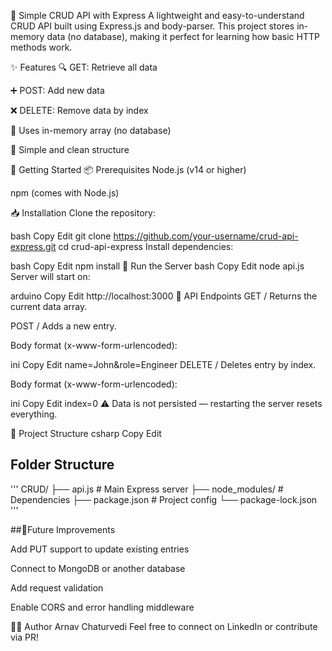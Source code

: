 🧠 Simple CRUD API with Express
A lightweight and easy-to-understand CRUD API built using Express.js and body-parser. This project stores in-memory data (no database), making it perfect for learning how basic HTTP methods work.

✨ Features
🔍 GET: Retrieve all data

➕ POST: Add new data

❌ DELETE: Remove data by index

🧠 Uses in-memory array (no database)

🧪 Simple and clean structure

🚀 Getting Started
📦 Prerequisites
Node.js (v14 or higher)

npm (comes with Node.js)

📥 Installation
Clone the repository:

bash
Copy
Edit
git clone https://github.com/your-username/crud-api-express.git
cd crud-api-express
Install dependencies:

bash
Copy
Edit
npm install
🏃 Run the Server
bash
Copy
Edit
node api.js
Server will start on:

arduino
Copy
Edit
http://localhost:3000
🔧 API Endpoints
GET /
Returns the current data array.

POST /
Adds a new entry.

Body format (x-www-form-urlencoded):

ini
Copy
Edit
name=John&role=Engineer
DELETE /
Deletes entry by index.

Body format (x-www-form-urlencoded):

ini
Copy
Edit
index=0
⚠️ Data is not persisted — restarting the server resets everything.

📁 Project Structure
csharp
Copy
Edit

## Folder Structure

'''
CRUD/
├── api.js # Main Express server
├── node_modules/ # Dependencies
├── package.json # Project config
└── package-lock.json
'''

##📌Future Improvements

Add PUT support to update existing entries

Connect to MongoDB or another database

Add request validation

Enable CORS and error handling middleware

🧑‍💻 Author
Arnav Chaturvedi
Feel free to connect on LinkedIn or contribute via PR!
